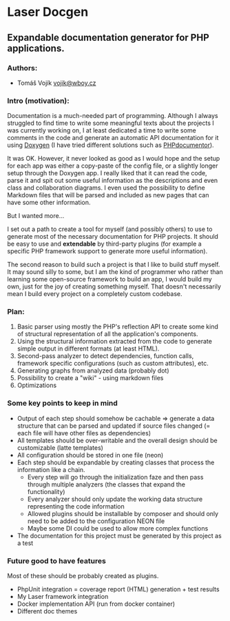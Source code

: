# Laser Docgen
## Expandable documentation generator for PHP applications.

### Authors: 
- Tomáš Vojík [<vojik@wboy.cz>](mailto:vojik@wboy.cz)

### Intro (motivation):

Documentation is a much-needed part of programming. Although I always struggled to find time to write some meaningful texts about the projects I was currently working on, I at least dedicated a time to write some comments in the code and generate an automatic API documentation for it using [Doxygen](https://doxygen.nl) (I have tried different solutions such as [PHPdocumentor](https://github.com/phpDocumentor/phpDocumentor)).

It was OK. However, it never looked as good as I would hope and the setup for each app was either a copy-paste of the config file, or a slightly longer setup through the Doxygen app. I really liked that it can read the code, parse it and spit out some useful information as the descriptions and even class and collaboration diagrams.
I even used the possibility to define Markdown files that will be parsed and included as new pages that can have some other information.

But I wanted more...

I set out a path to create a tool for myself (and possibly others) to use to generate most of the necessary documentation for PHP projects. It should be easy to use and **extendable** by third-party plugins (for example a specific PHP framework support to generate more useful information).

The second reason to build such a project is that I like to build stuff myself. It may sound silly to some, but I am the kind of programmer who rather than learning some open-source framework to build an app, I would build my own, just for the joy of creating something myself. That doesn't necessarily mean I build every project on a completely custom codebase.

### Plan:

1. Basic parser using mostly the PHP's reflection API to create some kind of structural representation of all the application's components.
2. Using the structural information extracted from the code to generate simple output in different formats (at least HTML).
3. Second-pass analyzer to detect dependencies, function calls, framework specific configurations (such as custom attributes), etc.
4. Generating graphs from analyzed data (probably dot)
5. Possibility to create a "wiki" - using markdown files
6. Optimizations

### Some key points to keep in mind

- Output of each step should somehow be cachable => generate a data structure that can be parsed and updated if source files changed (= each file will have other files as dependencies)
- All templates should be over-writable and the overall design should be customizable (latte templates)
- All configuration should be stored in one file (neon)
- Each step should be expandable by creating classes that process the information like a chain.
  - Every step will go through the initialization faze and then pass through multiple analyzers (the classes that expand the functionality)
  - Every analyzer should only update the working data structure representing the code information
  - Allowed plugins should be installable by composer and should only need to be added to the configuration NEON file
  - Maybe some DI could be used to allow more complex functions
- The documentation for this project must be generated by this project as a test

### Future good to have features

Most of these should be probably created as plugins.

- PhpUnit integration = coverage report (HTML) generation + test results
- My Laser framework integration
- Docker implementation API (run from docker container)
- Different doc themes